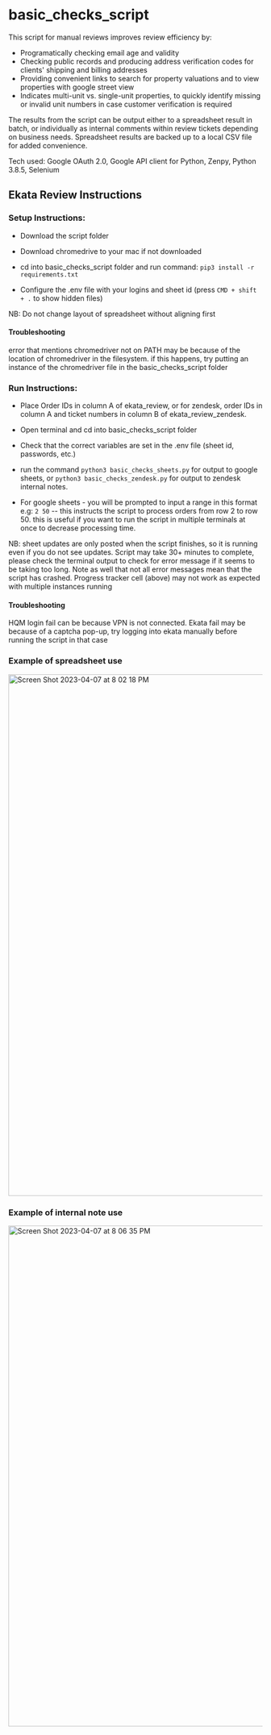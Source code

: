 # basic_checks_script

This script for manual reviews improves review efficiency by: 

* Programatically checking email age and validity
* Checking public records and producing address verification codes for clients' shipping and billing addresses
* Providing convenient links to search for property valuations and to view properties with google street view
* Indicates multi-unit vs. single-unit properties, to quickly identify missing or invalid unit numbers in case customer verification is required

The results from the script can be output either to a spreadsheet result in batch, or individually as internal comments within review tickets depending on business needs. Spreadsheet results are backed up to a local CSV file for added convenience.  

Tech used: Google OAuth 2.0, Google API client for Python, Zenpy, Python 3.8.5, Selenium

## Ekata Review Instructions

### Setup Instructions:

* Download the script folder 

* Download chromedrive to your mac if not downloaded

* cd into basic_checks_script folder and run command: 
    ```pip3 install -r requirements.txt```

* Configure the .env file with your logins and sheet id
    (press ```CMD + shift + .``` to show hidden files)

NB: Do not change layout of spreadsheet without aligning first

#### Troubleshooting 
error that mentions chromedriver not on PATH may be because of the 
location of chromedriver in the filesystem. if this happens, try putting 
an instance of the chromedriver file in the basic_checks_script folder


### Run Instructions: 

* Place Order IDs in column A of ekata_review, or for zendesk, order IDs in column A and ticket numbers in column B of ekata_review_zendesk.

* Open terminal and cd into basic_checks_script folder

* Check that the correct variables are set in the .env file (sheet id, passwords, etc.)

* run the command ```python3 basic_checks_sheets.py``` for output to google sheets, or ```python3 basic_checks_zendesk.py``` for output to zendesk internal notes.

* For google sheets - you will be prompted to input a range in this format e.g: ``2 50`` -- this instructs the script to process orders from row 2 to row 50. this is useful if you want to run the script in multiple terminals at once to decrease processing time. 

NB: sheet updates are only posted when the script
finishes, so it is running even if you do not see updates. 
Script may take 30+ minutes to complete, please check the 
terminal output to check for error message if it seems 
to be taking too long. Note as well that not all error messages mean that
the script has crashed. Progress tracker cell (above) may not work as 
expected with multiple instances running

#### Troubleshooting 

HQM login fail can be because VPN is not connected. 
Ekata fail may be because of a captcha pop-up, try logging into ekata 
manually before running the script in that case


### Example of spreadsheet use 

<img width="1035" alt="Screen Shot 2023-04-07 at 8 02 18 PM" src="https://user-images.githubusercontent.com/79812985/230695191-ece462f2-17ac-4f80-a731-83876eca6d4a.png">

### Example of internal note use

<img width="994" alt="Screen Shot 2023-04-07 at 8 06 35 PM" src="https://user-images.githubusercontent.com/79812985/230695233-60800a50-202c-4ea7-abfb-1342fb9079b4.png">



